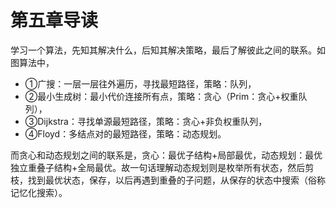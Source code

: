 # 第五章导读
 
学习一个算法，先知其解决什么，后知其解决策略，最后了解彼此之间的联系。如图算法中，
 - ①广搜：一层一层往外遍历，寻找最短路径，策略：队列，
 - ②最小生成树：最小代价连接所有点，策略：贪心（Prim：贪心+权重队列），
 - ③Dijkstra：寻找单源最短路径，策略：贪心+非负权重队列，
 - ④Floyd：多结点对的最短路径，策略：动态规划。

而贪心和动态规划之间的联系是，贪心：最优子结构+局部最优，动态规划：最优独立重叠子结构+全局最优。故一句话理解动态规划则是枚举所有状态，然后剪枝，找到最优状态，保存，以后再遇到重叠的子问题，从保存的状态中搜索（俗称记忆化搜索）。
